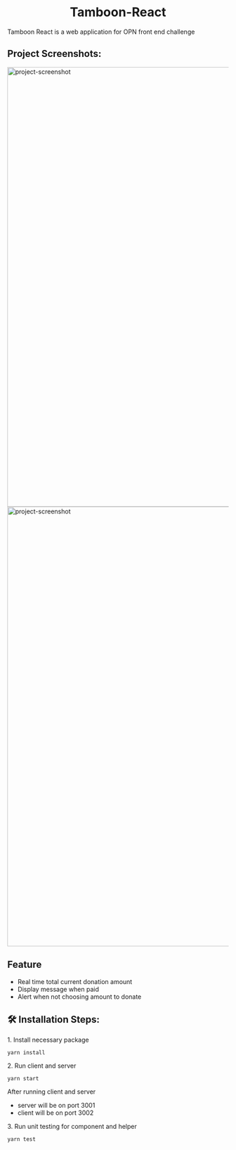<h1 align="center" id="title">Tamboon-React</h1>

<p id="description">Tamboon React is a web application for OPN front end challenge</p>

<h2>Project Screenshots:</h2>

<img src="https://i.postimg.cc/m2WMYg9v/Screenshot-2567-10-03-at-01-03-44.png" alt="project-screenshot" width="1000" height="1000/">

<img src="https://i.postimg.cc/G2jBzLrK/Screenshot-2567-10-03-at-01-03-57.png" alt="project-screenshot" width="1000" height="1000/">

## Feature

- Real time total current donation amount
- Display message when paid
- Alert when not choosing amount to donate

<h2>🛠️ Installation Steps:</h2>

<p>1. Install necessary package</p>

```
yarn install
```

<p>2. Run client and server</p>

```
yarn start
```
After running client and server
 - server will be on port 3001
 - client will be on port 3002

<p>3. Run unit testing for component and helper</p>

```
yarn test
```
